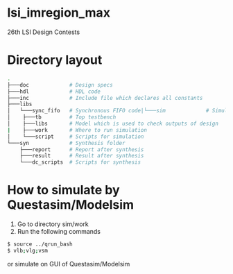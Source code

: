 # lsi_imregion_max
26th LSI Design Contests

# Directory layout
```bash
.
├───doc             # Design specs
├───hdl             # HDL code
├───inc             # Include file which declares all constants
├───libs
│   └───sync_fifo   # Synchronous FIFO code|└───sim             # Simulation files
│    ├───tb         # Top testbench
│    ├───libs       # Model which is used to check outputs of design
|    ├───work       # Where to run simulation
│    └───script     # Scripts for simulation
└───syn             # Synthesis folder
    ├───report      # Report after synthesis
    ├───result      # Result after synthesis
    └───dc_scripts  # Scripts for synthesis
```
# How to simulate by Questasim/Modelsim
1. Go to directory sim/work
2. Run the following commands
```sh
$ source ../qrun_bash
$ vlb;vlg;vsm
```
or simulate on GUI of Questasim/Modelsim
